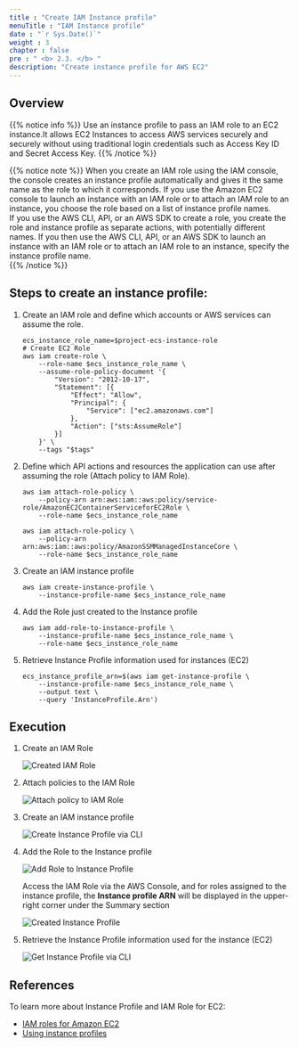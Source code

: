 ```yaml
---
title : "Create IAM Instance profile"
menuTitle : "IAM Instance profile"
date : "`r Sys.Date()`"
weight : 3
chapter : false
pre : " <b> 2.3. </b> "
description: "Create instance profile for AWS EC2"
---
```


## Overview

{{% notice info %}}
Use an instance profile to pass an IAM role to an EC2 instance.It allows EC2 Instances to access AWS services securely and securely without using traditional login credentials such as Access Key ID and Secret Access Key.
{{% /notice %}}

{{% notice note %}}
When you create an IAM role using the IAM console, the console creates an instance profile automatically and gives it the same name as the role to which it corresponds. If you use the Amazon EC2 console to launch an instance with an IAM role or to attach an IAM role to an instance, you choose the role based on a list of instance profile names.   
If you use the AWS CLI, API, or an AWS SDK to create a role, you create the role and instance profile as separate actions, with potentially different names. If you then use the AWS CLI, API, or an AWS SDK to launch an instance with an IAM role or to attach an IAM role to an instance, specify the instance profile name.   
{{% /notice %}}

## Steps to create an instance profile:

1. Create an IAM role and define which accounts or AWS services can assume the role.
 
    ```shell
    ecs_instance_role_name=$project-ecs-instance-role
    # Create EC2 Role
    aws iam create-role \
        --role-name $ecs_instance_role_name \
        --assume-role-policy-document '{
            "Version": "2012-10-17",
            "Statement": [{
                "Effect": "Allow",
                "Principal": {
                    "Service": ["ec2.amazonaws.com"]
                },
                "Action": ["sts:AssumeRole"]
            }]
        }' \
        --tags "$tags"
    ```

2. Define which API actions and resources the application can use after assuming the role (Attach policy to IAM Role).

    ```shell
    aws iam attach-role-policy \
        --policy-arn arn:aws:iam::aws:policy/service-role/AmazonEC2ContainerServiceforEC2Role \
        --role-name $ecs_instance_role_name

    aws iam attach-role-policy \
        --policy-arn arn:aws:iam::aws:policy/AmazonSSMManagedInstanceCore \
        --role-name $ecs_instance_role_name
    ```

3. Create an IAM instance profile

    ```shell
    aws iam create-instance-profile \
        --instance-profile-name $ecs_instance_role_name
    ```

4. Add the Role just created to the Instance profile

    ```shell
    aws iam add-role-to-instance-profile \
        --instance-profile-name $ecs_instance_role_name \
        --role-name $ecs_instance_role_name
    ```
5. Retrieve Instance Profile information used for instances (EC2)

    ```shell
    ecs_instance_profile_arn=$(aws iam get-instance-profile \
        --instance-profile-name $ecs_instance_role_name \
        --output text \
        --query 'InstanceProfile.Arn')
    ```

## Execution

1. Create an IAM Role

    ![Created IAM Role](/fcj-workshop2/images/2-prerequiste/2.3-iam/2.3.2-create-role.png)

2. Attach policies to the IAM Role

    ![Attach policy to IAM Role](/fcj-workshop2/images/2-prerequiste/2.3-iam/2.3.3-attack-policy.png)

3. Create an IAM instance profile

   ![Create Instance Profile via CLI](/fcj-workshop2/images/2-prerequiste/2.3-iam/2.3.4-create-profile.png)

4. Add the Role to the Instance profile

    ![Add Role to Instance Profile](/fcj-workshop2/images/2-prerequiste/2.3-iam/2.3.5-add-role-2-profile.png)
    
    Access the IAM Role via the AWS Console, and for roles assigned to the instance profile, the **Instance profile ARN** will be displayed in the upper-right corner under the Summary section
    
    ![Created Instance Profile](/fcj-workshop2/images/2-prerequiste/2.3-iam/2.3.7-iam-role.png)

5. Retrieve the Instance Profile information used for the instance (EC2)

    ![Get Instance Profile via CLI](/fcj-workshop2/images/2-prerequiste/2.3-iam/2.3.6-profile-arn.png)

## References

To learn more about Instance Profile and IAM Role for EC2:
* [IAM roles for Amazon EC2](https://docs.aws.amazon.com/AWSEC2/latest/UserGuide/iam-roles-for-amazon-ec2.html#ec2-instance-profile)
* [Using instance profiles](https://docs.aws.amazon.com/IAM/latest/UserGuide/id_roles_use_switch-role-ec2_instance-profiles.html)
